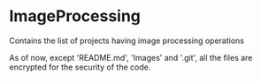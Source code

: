 # ImageProcessing
Contains the list of projects having image processing operations 

As of now, except 'README.md', 'Images' and '.git', all the files are encrypted for the security of the code.
